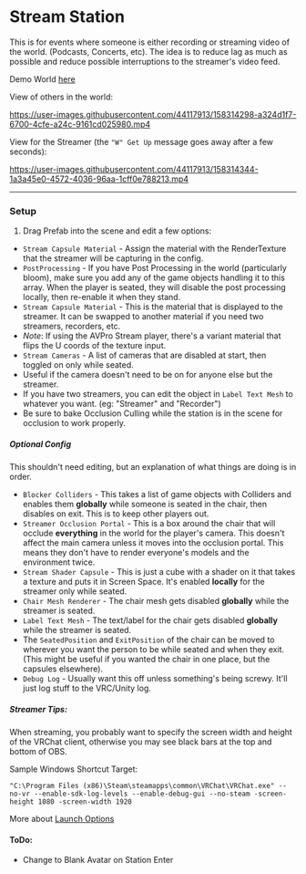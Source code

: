 # Stream Station
This is for events where someone is either recording or streaming video of the world. (Podcasts, Concerts, etc). The idea is to reduce lag as much as possible and reduce possible interruptions to the streamer's video feed.

Demo World [here](https://vrchat.com/home/launch?worldId=wrld_ef6e6776-a6e6-445a-9325-5128929a86ed&instanceId=0)

View of others in the world:

https://user-images.githubusercontent.com/44117913/158314298-a324d1f7-6700-4cfe-a24c-9161cd025980.mp4

View for the Streamer (the `"W" Get Up` message goes away after a few seconds):

https://user-images.githubusercontent.com/44117913/158314344-1a3a45e0-4572-4036-96aa-1cff0e788213.mp4


---

### Setup

1. Drag Prefab into the scene and edit a few options:
 * `Stream Capsule Material` - Assign the material with the RenderTexture that the streamer will be capturing in the config.
 * `PostProcessing` - If you have Post Processing in the world (particularly bloom), make sure you add any of the game objects handling it to this array.  When the player is seated, they will disable the post processing locally, then re-enable it when they stand.
 * `Stream Capsule Material` - This is the material that is displayed to the streamer.  It can be swapped to another material if you need two streamers, recorders, etc.
  * *Note*: If using the AVPro Stream player, there's a variant material that flips the U coords of the texture input.
 * `Stream Cameras` - A list of cameras that are disabled at start, then toggled on only while seated.
  * Useful if the camera doesn't need to be on for anyone else but the streamer.
 * If you have two streamers, you can edit the object in `Label Text Mesh` to whatever you want. (eg: "Streamer" and "Recorder")
 * Be sure to bake Occlusion Culling while the station is in the scene for occlusion to work properly.

##### Optional Config
This shouldn't need editing, but an explanation of what things are doing is in order.

* `Blocker Colliders` - This takes a list of game objects with Colliders and enables them **globally** while someone is seated in the chair, then disables on exit.  This is to keep other players out.
* `Streamer Occlusion Portal` - This is a box around the chair that will occlude **everything** in the world for the player's camera. This doesn't affect the main camera unless it moves into the occlusion portal.  This means they don't have to render everyone's models and the environment twice.
* `Stream Shader Capsule` - This is just a cube with a shader on it that takes a texture and puts it in Screen Space. It's enabled **locally** for the streamer only while seated.
* `Chair Mesh Renderer` - The chair mesh gets disabled **globally** while the streamer is seated.
* `Label Text Mesh` - The text/label for the chair gets disabled **globally** while the streamer is seated.
* The `SeatedPosition` and `ExitPosition` of the chair can be moved to wherever you want the person to be while seated and when they exit. (This might be useful if you wanted the chair in one place, but the capsules elsewhere).
* `Debug Log` - Usually want this off unless something's being screwy. It'll just log stuff to the VRC/Unity log.

##### Streamer Tips:

When streaming, you probably want to specify the screen width and height of the VRChat client, otherwise you may see black bars at the top and bottom of OBS.

Sample Windows Shortcut Target:
```
"C:\Program Files (x86)\Steam\steamapps\common\VRChat\VRChat.exe" --no-vr --enable-sdk-log-levels --enable-debug-gui --no-steam -screen-height 1080 -screen-width 1920
```
More about [Launch Options](https://docs.vrchat.com/docs/launch-options)

#### ToDo:

* Change to Blank Avatar on Station Enter
